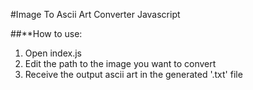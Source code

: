 #Image To Ascii Art Converter Javascript  

##**How to use:
  1. Open index.js
  2. Edit the path to the image you want to convert
  3. Receive the output ascii art in the generated '.txt' file